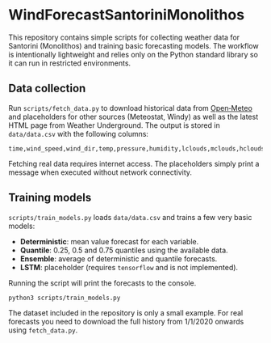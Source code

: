 # WindForecastSantoriniMonolithos

This repository contains simple scripts for collecting weather data for
Santorini (Monolithos) and training basic forecasting models. The
workflow is intentionally lightweight and relies only on the Python
standard library so it can run in restricted environments.

## Data collection

Run `scripts/fetch_data.py` to download historical data from
[Open‑Meteo](https://open-meteo.com/) and placeholders for other sources
(Meteostat, Windy) as well as the latest HTML page from Weather
Underground. The output is stored in `data/data.csv` with the following
columns:

```
time,wind_speed,wind_dir,temp,pressure,humidity,lclouds,mclouds,hclouds,precip,cape,source
```

Fetching real data requires internet access. The placeholders simply
print a message when executed without network connectivity.

## Training models

`scripts/train_models.py` loads `data/data.csv` and trains a few very
basic models:

- **Deterministic**: mean value forecast for each variable.
- **Quantile**: 0.25, 0.5 and 0.75 quantiles using the available data.
- **Ensemble**: average of deterministic and quantile forecasts.
- **LSTM**: placeholder (requires `tensorflow` and is not implemented).

Running the script will print the forecasts to the console.

```bash
python3 scripts/train_models.py
```

The dataset included in the repository is only a small example. For real
forecasts you need to download the full history from 1/1/2020 onwards
using `fetch_data.py`.

